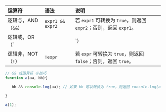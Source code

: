 ## 

| 运算符              | 语法             | 说明                                                         |
| :------------------ | :--------------- | :----------------------------------------------------------- |
| 逻辑与，AND（`&&`） | `expr1 && expr2` | 若 `expr1` 可转换为 `true`，则返回 `expr2`；否则，返回 `expr1`。 |
| 逻辑或，OR（`||`）  | `expr1 || expr2` | 若 `expr1` 可转换为 `true`，则返回 `expr1`；否则，返回 `expr2`。 |
| 逻辑非，NOT（`!`）  | `!expr`          | 若 `expr` 可转换为 `true`，则返回 `false`；否则，返回 `true`。 |



```javascript
// && 或运算符 小技巧
function a(aa, bb){

   bb && console.log(aa); // 如果 bb 可以转换为 true，则返回 console.log(aa); 否则返回 bb

}

a(1);

```

